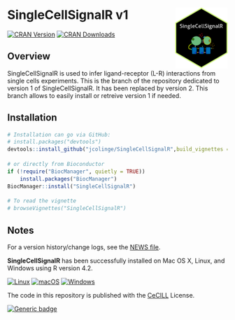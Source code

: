 
   
# SingleCellSignalR v1 <img  width="120" height="139" src="man/figures/logo.png" align="right" />
<!-- badges: start -->
[![CRAN Version](https://www.r-pkg.org/badges/version/SingleCellSignalR)](https://cran.r-project.org/package=SingleCellSignalR)
[![CRAN Downloads](https://cranlogs.r-pkg.org/badges/SingleCellSignalR)](https://cran.r-project.org/package=SingleCellSignalR)
<!-- badges: end -->

## Overview

SingleCellSignalR is used to infer ligand-receptor (L-R) interactions from single cells experiments. This is the
branch of the repository dedicated to version 1 of SingleCellSignalR. It has been replaced by version 2. This
branch allows to easily install or retreive version 1 if needed.

## Installation

``` R 
# Installation can go via GitHub:
# install.packages("devtools")
devtools::install_github("jcolinge/SingleCellSignalR",build_vignettes = TRUE)

# or directly from Bioconductor
if (!require("BiocManager", quietly = TRUE))
    install.packages("BiocManager")
BiocManager::install("SingleCellSignalR")

# To read the vignette
# browseVignettes("SingleCellSignalR")
```
## Notes

For a version history/change logs, see the [NEWS file](https://github.com/jcolinge/SingleCellSignalR/blob/master/NEWS.md).


**SingleCellSignalR** has been successfully installed on Mac OS X, Linux, and Windows using R version 4.2.

<!-- badges: start -->
[![Linux](https://svgshare.com/i/Zhy.svg)](https://svgshare.com/i/Zhy.svg)
[![macOS](https://svgshare.com/i/ZjP.svg)](https://svgshare.com/i/ZjP.svg)
[![Windows](https://svgshare.com/i/ZhY.svg)](https://svgshare.com/i/ZhY.svg)
<!-- badges: end -->


The code in this repository is published with the [CeCILL](https://github.com/zhefrench/SingleCellSignalR/blob/master/LICENSE.md) License.


<!-- badges: start -->
[![Generic badge](https://img.shields.io/badge/License-CeCILL-green.svg)](https://shields.io/)
<!-- badges: end -->





